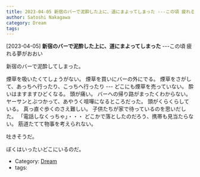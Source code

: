 ```yaml
---
title: 2023-04-05 新宿のバーで泥酔した上に、道にまよってしまった ---この頃 疲れる夢がおおい
author: Satoshi Nakagawa
category: Dream
tags: 
---
```


[2023-04-05] **新宿のバーで泥酔した上に、道にまよってしまった**  ---この頃 疲れる夢がおおい

 新宿のバーで泥酔してしまった。

煙草を吸いたくてしょうがない。
煙草を買いにバーの外にでる。
煙草をさがして、あっちへ行ったり、こっちへ行ったり ---
どこにも煙草を売っていない。
酔いはますますひどくなる。
頭が痛い。
バーへの帰り路がまったくわからない。
ヤーサンとぶつかって、あやうく喧嘩になるところだった。
頭がくらくらしている。
真っ直ぐ歩くのさえ難しい。
子供たちが家で待っているのを思いだした。
「電話しなくっちゃ」・・・
どこかで落としたのだろう、携帯も見当たらない。
筋道たてて物事を考えられない。

 吐きそうだ。

 ぼくはいったいどこにいるのだ。

- Category: [Dream](https://merapano.github.io/categories.html#Dream)
- tags: 
